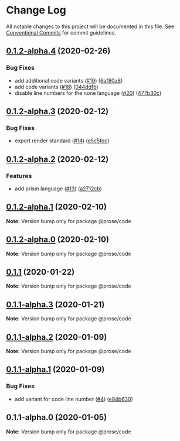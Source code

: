 # Change Log

All notable changes to this project will be documented in this file.
See [Conventional Commits](https://conventionalcommits.org) for commit guidelines.

## [0.1.2-alpha.4](https://github.com/prosejs/prose/compare/@prose/code@0.1.2-alpha.3...@prose/code@0.1.2-alpha.4) (2020-02-26)


### Bug Fixes

* add additional code variants ([#19](https://github.com/prosejs/prose/issues/19)) ([6af80a8](https://github.com/prosejs/prose/commit/6af80a82131deb6f890477839aa73b44ac036831))
* add code variants ([#18](https://github.com/prosejs/prose/issues/18)) ([044ddfb](https://github.com/prosejs/prose/commit/044ddfb64aab9270ead88faa6379f3fbe33103c1))
* disable line numbers for the none language ([#20](https://github.com/prosejs/prose/issues/20)) ([477b30c](https://github.com/prosejs/prose/commit/477b30c77140c99d1f13847393194766fc853158))





## [0.1.2-alpha.3](https://github.com/prosejs/prose/compare/@prose/code@0.1.2-alpha.2...@prose/code@0.1.2-alpha.3) (2020-02-12)


### Bug Fixes

* export render standard ([#14](https://github.com/prosejs/prose/issues/14)) ([e5c5fdc](https://github.com/prosejs/prose/commit/e5c5fdc490a7117ea5c5a69240ffc71dda6e3667))





## [0.1.2-alpha.2](https://github.com/prosejs/prose/compare/@prose/code@0.1.2-alpha.1...@prose/code@0.1.2-alpha.2) (2020-02-12)


### Features

* add prism language ([#13](https://github.com/prosejs/prose/issues/13)) ([a2712cb](https://github.com/prosejs/prose/commit/a2712cb7200933b6e6d6b9c9cd8e04dc0097011b))





## [0.1.2-alpha.1](https://github.com/prosejs/prose/compare/@prose/code@0.1.2-alpha.0...@prose/code@0.1.2-alpha.1) (2020-02-10)

**Note:** Version bump only for package @prose/code





## [0.1.2-alpha.0](https://github.com/prosejs/prose/compare/@prose/code@0.1.1...@prose/code@0.1.2-alpha.0) (2020-02-10)

**Note:** Version bump only for package @prose/code





## [0.1.1](https://github.com/prosejs/prose/compare/@prose/code@0.1.1-alpha.3...@prose/code@0.1.1) (2020-01-22)

**Note:** Version bump only for package @prose/code





## [0.1.1-alpha.3](https://github.com/prosejs/prose/compare/@prose/code@0.1.1-alpha.2...@prose/code@0.1.1-alpha.3) (2020-01-21)

**Note:** Version bump only for package @prose/code





## [0.1.1-alpha.2](https://github.com/prosejs/prose/compare/@prose/code@0.1.1-alpha.1...@prose/code@0.1.1-alpha.2) (2020-01-09)

**Note:** Version bump only for package @prose/code





## [0.1.1-alpha.1](https://github.com/prosejs/prose/compare/@prose/code@0.1.1-alpha.0...@prose/code@0.1.1-alpha.1) (2020-01-09)


### Bug Fixes

* add variant for code line number ([#4](https://github.com/prosejs/prose/issues/4)) ([e84b630](https://github.com/prosejs/prose/commit/e84b6307a3072e1daaace5a2d372fc8e801b72e2))





## 0.1.1-alpha.0 (2020-01-05)

**Note:** Version bump only for package @prose/code
